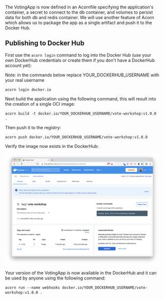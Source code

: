 The VotingApp is now defined in an Acornfile specifying the application's container, a secret to connect to the db container, and volumes to persist data for both db and redis container. We will use another feature of Acorn which allows us to package the app as a single artifact and push it to the Docker Hub.

## Publishing to Docker Hub

First use the ```acorn login``` command to log into the Docker Hub (use your own DockerHub credentials or create them if you don't have a DockerHub account yet):

Note: in the commands below replace YOUR_DOCKERHUB_USERNAME with your real username

```
acorn login docker.io
```

Next build the application using the following command, this will result into the creation of a single OCI image:

```
acorn build -t docker.io/YOUR_DOCKERHUB_USERNAME/vote-workshop:v1.0.0 .
```

Then push it to the registry:

```
acorn push docker.io/YOUR_DOCKERHUB_USERNAME/vote-workshop:v1.0.0
```

Verify the image now exists in the DockerHub:

![DockerHub](./images/distribution/dockerhub.png)

Your version of the VotingApp is now available in the DockerHub and it can be used by anyone using the following command:

```
acorn run --name webhooks docker.io/YOUR_DOCKERHUB_USERNAME/vote-workshop:v1.0.0 .
```
